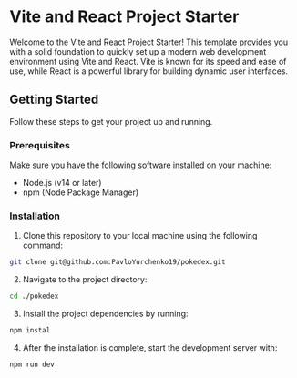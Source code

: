 # Vite and React Project Starter

Welcome to the Vite and React Project Starter! This template provides you with a solid foundation to quickly set up a modern web development environment using Vite and React. Vite is known for its speed and ease of use, while React is a powerful library for building dynamic user interfaces.

## Getting Started

Follow these steps to get your project up and running.

### Prerequisites

Make sure you have the following software installed on your machine:

- Node.js (v14 or later)
- npm (Node Package Manager)

### Installation

1. Clone this repository to your local machine using the following command:

```bash
git clone git@github.com:PavloYurchenko19/pokedex.git
```
2. Navigate to the project directory:
```bash
cd ./pokedex
```
3. Install the project dependencies by running:
```bash
npm instal
```
4. After the installation is complete, start the development server with:
```bash
npm run dev
```